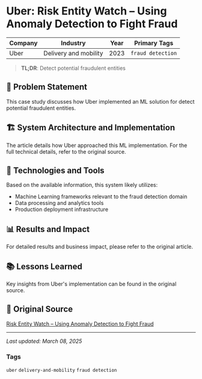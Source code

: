 # Uber: Risk Entity Watch – Using Anomaly Detection to Fight Fraud

| Company | Industry | Year | Primary Tags | 
|---------|----------|------|--------------|
| Uber | Delivery and mobility | 2023 | `fraud detection` |

> **TL;DR**: Detect potential fraudulent entities

## 📝 Problem Statement

This case study discusses how Uber implemented an ML solution for detect potential fraudulent entities.

## 🏗️ System Architecture and Implementation

The article details how Uber approached this ML implementation. For the full technical details, refer to the original source.

## 🔧 Technologies and Tools

Based on the available information, this system likely utilizes:

- Machine Learning frameworks relevant to the fraud detection domain
- Data processing and analytics tools
- Production deployment infrastructure

## 📊 Results and Impact

For detailed results and business impact, please refer to the original article.

## 📚 Lessons Learned

Key insights from Uber's implementation can be found in the original source.

## 🔗 Original Source

[Risk Entity Watch – Using Anomaly Detection to Fight Fraud](https://www.uber.com/en-IN/blog/risk-entity-watch/?uclick_id=9c4355d3-795f-4b1d-b18e-4b8b4c8ed29f)

---

*Last updated: March 08, 2025*

### Tags

`uber` `delivery-and-mobility` `fraud detection`
